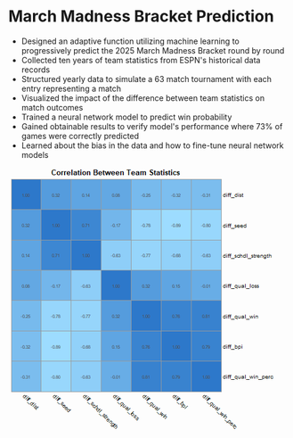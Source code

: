 # March Madness Bracket Prediction

- Designed an adaptive function utilizing machine learning to progressively predict the 2025 March Madness Bracket round by round
- Collected ten years of team statistics from ESPN's historical data records
- Structured yearly data to simulate a 63 match tournament with each entry representing a match 
- Visualized the impact of the difference between team statistics on match outcomes
- Trained a neural network model to predict win probability
- Gained obtainable results to verify model's performance where 73% of games were correctly predicted
- Learned about the bias in the data and how to fine-tune neural network models

![](/exploratory_data_analysis/visualizations/correlation_matrix_transparent.png)
